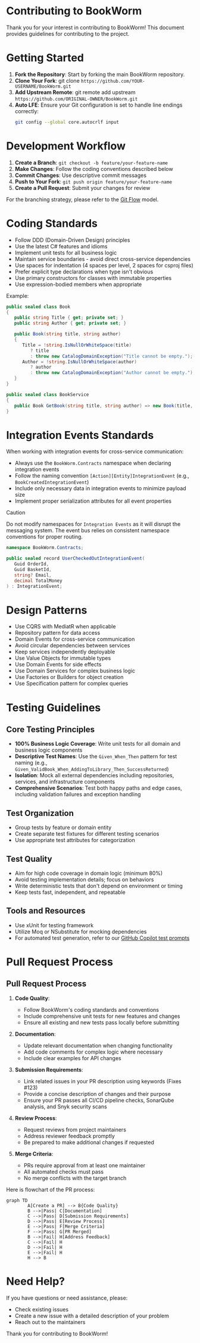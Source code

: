 # Contributing to BookWorm

Thank you for your interest in contributing to BookWorm! This document provides guidelines for contributing to the project.

# Getting Started

1. **Fork the Repository**: Start by forking the main BookWorm repository.
2. **Clone Your Fork**: git clone `https://github.com/YOUR-USERNAME/BookWorm.git`
3. **Add Upstream Remote**: git remote add upstream `https://github.com/ORIGINAL-OWNER/BookWorm.git`
4. **Auto LFE**: Ensure your Git configuration is set to handle line endings correctly:
   ```bash
   git config --global core.autocrlf input
   ```

# Development Workflow

1. **Create a Branch**: `git checkout -b feature/your-feature-name`
2. **Make Changes**: Follow the coding conventions described below
3. **Commit Changes**: Use descriptive commit messages
4. **Push to Your Fork**: `git push origin feature/your-feature-name`
5. **Create a Pull Request**: Submit your changes for review

For the branching strategy, please refer to the [Git Flow](https://nvie.com/posts/a-successful-git-branching-model/) model.

# Coding Standards

- Follow DDD (Domain-Driven Design) principles
- Use the latest C# features and idioms
- Implement unit tests for all business logic
- Maintain service boundaries - avoid direct cross-service dependencies
- Use spaces for indentation (4 spaces per level, 2 spaces for csproj files)
- Prefer explicit type declarations when type isn't obvious
- Use primary constructors for classes with immutable properties
- Use expression-bodied members when appropriate

Example:

```csharp
public sealed class Book
{
   public string Title { get; private set; }
   public string Author { get; private set; }

   public Book(string title, string author)
   {
      Title = !string.IsNullOrWhiteSpace(title)
         ? title
         : throw new CatalogDomainException("Title cannot be empty.");
      Author = !string.IsNullOrWhiteSpace(author)
         ? author
         : throw new CatalogDomainException("Author cannot be empty.");
   }
}

public sealed class BookService
{
   public Book GetBook(string title, string author) => new Book(title, author);
}
```

# Integration Events Standards

When working with integration events for cross-service communication:

- Always use the `BookWorm.Contracts` namespace when declaring integration events
- Follow the naming convention `[Action][Entity]IntegrationEvent` (e.g., `BookCreatedIntegrationEvent`)
- Include only necessary data in integration events to minimize payload size
- Implement proper serialization attributes for all event properties

> [!CAUTION]
> Do not modify namespaces for `Integration Events` as it will disrupt the messaging system. The event bus relies on consistent namespace conventions for proper routing.

```csharp
namespace BookWorm.Contracts;

public sealed record UserCheckedOutIntegrationEvent(
   Guid OrderId,
   Guid BasketId,
   string? Email,
   decimal TotalMoney
) : IntegrationEvent;
```

# Design Patterns

- Use CQRS with MediatR when applicable
- Repository pattern for data access
- Domain Events for cross-service communication
- Avoid circular dependencies between services
- Keep services independently deployable
- Use Value Objects for immutable types
- Use Domain Events for side effects
- Use Domain Services for complex business logic
- Use Factories or Builders for object creation
- Use Specification pattern for complex queries

# Testing Guidelines

## Core Testing Principles

- **100% Business Logic Coverage**: Write unit tests for all domain and business logic components
- **Descriptive Test Names**: Use the `Given_When_Then` pattern for test naming (e.g., `Given_ValidBook_When_AddingToLibrary_Then_SuccessReturned`)
- **Isolation**: Mock all external dependencies including repositories, services, and infrastructure components
- **Comprehensive Scenarios**: Test both happy paths and edge cases, including validation failures and exception handling

## Test Organization

- Group tests by feature or domain entity
- Create separate test fixtures for different testing scenarios
- Use appropriate test attributes for categorization

## Test Quality

- Aim for high code coverage in domain logic (minimum 80%)
- Avoid testing implementation details; focus on behaviors
- Write deterministic tests that don't depend on environment or timing
- Keep tests fast, independent, and repeatable

## Tools and Resources

- Use xUnit for testing framework
- Utilize Moq or NSubstitute for mocking dependencies
- For automated test generation, refer to our [GitHub Copilot test prompts](./prompts/unit-test.prompt.md)

# Pull Request Process

## Pull Request Process

1. **Code Quality**:

   - Follow BookWorm's coding standards and conventions
   - Include comprehensive unit tests for new features and changes
   - Ensure all existing and new tests pass locally before submitting

2. **Documentation**:

   - Update relevant documentation when changing functionality
   - Add code comments for complex logic where necessary
   - Include clear examples for API changes

3. **Submission Requirements**:

   - Link related issues in your PR description using keywords (Fixes #123)
   - Provide a concise description of changes and their purpose
   - Ensure your PR passes all CI/CD pipeline checks, SonarQube analysis, and Snyk security scans

4. **Review Process**:

   - Request reviews from project maintainers
   - Address reviewer feedback promptly
   - Be prepared to make additional changes if requested

5. **Merge Criteria**:
   - PRs require approval from at least one maintainer
   - All automated checks must pass
   - No merge conflicts with the target branch

Here is flowchart of the PR process:

```mermaid
graph TD
		A[Create a PR] --> B{Code Quality}
		B -->|Pass| C[Documentation]
		C -->|Pass| D[Submission Requirements]
		D -->|Pass| E[Review Process]
		E -->|Pass| F[Merge Criteria]
		F -->|Pass| G[PR Merged]
		B -->|Fail| H[Address Feedback]
		C -->|Fail| H
		D -->|Fail| H
		E -->|Fail| H
		H --> B
```

# Need Help?

If you have questions or need assistance, please:

- Check existing issues
- Create a new issue with a detailed description of your problem
- Reach out to the maintainers

Thank you for contributing to BookWorm!
